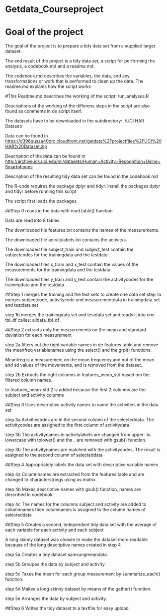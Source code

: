 Getdata_Courseproject
=====================
# Goal of the project

The goal of the project is to prepare a tidy data set from a supplied larger dataset. 

The end result of the project is a tidy data set, a script for performing the analysis, a codebook.md and a readme.md.

The codebook.md describes the variables, the data, and any transformations or work that is performed to clean up the data. The readme.md explains how the script works 


#This Readme.md describes the working of the script: run_analyses.R

Descriptions of the working of the differens steps in the script are also found as comments in de script itself.

The datasets have to be downloaded in the subdirectory: ./UCI HAR Dataset/

Data can be found in https://d396qusza40orc.cloudfront.net/getdata%2Fprojectfiles%2FUCI%20HAR%20Dataset.zip

Description of the data can be found in http://archive.ics.uci.edu/ml/datasets/Human+Activity+Recognition+Using+Smartphones

Description of the resulting tidy data set can be found in the codebook.md

The R-code requires the package dplyr and tidyr. Install the packages dplyr and tidyr before running this script

The script first loads the packages

##Step 0  reads in the data with read.table() function 

Data are read into 8 tables.

The downloaded file features.txt contains the names of the measurements.

The downloaded file actvitylabels.txt contains the activitys.

The downloaded file subject_train and subject_test contain the subjectcodes for the trainingdata and the testdata.

The downloaded files x_train and x_test contain the values of the measurements for the trainingdata and the testdata.

The downloaded files y_train and y_test contain the activitycodes for the trainingdata and the testdata.


##Step 1  merges the training and the test sets to create one data set
step 1a merges subjectcode, activitycode and measurementdata in trainingdata set and testdata set

step 1b 
merges the trainingdata set and testdata set and reads it into one tbl_df calles: alldata_tbl_df


##Step 2  extracts only the measurements on the mean and standard deviation for each measurement

step 2a filters out the right variable names in de features table and remove the meanfreq variablenames using the select() and the grpl() functions. 
        
Meanfreq is a measurement on the mean frequency and not of the mean and sd values of the movements, and is removed from the dataset.

step 2b Extracts the right columns in features_mean_std based om the filtered column names.

to features_mean-std 2 is added because the first 2 columns are the subject and activity columns 


##Step 3  Uses descriptive activity names to name the activities in the data set

step 3a Actvitiecodes are in the second column of the selecteddata. The activitycodes are assigned to the first column of activitydata

step 3b The activitynames in activitylabels are changed from upper- to lowercase with tolower() and the _ are removed with gsub() function.

step 3b The activitynames are matched with the activitycodes. The result is assigned to the second column of selecteddata


##Step 4  Appropriately labels the data set with descriptive variable names

step 4a Columnnames are extracted from the features table and are changed to characterstrings using as.matrix.

step 4b Makes descriptive names with gsub() function, names are described in codebook.

step 4c The names for the columns subject and activity are added to columnnames then columnames is assigned to the column names of selecteddata      


##Step 5 Creates a second, independent tidy data set with the average of each variable for each activity and each subject

A long skinny dataset was chosen to make the dataset more readable because of the long descriptive names created in step 4

step 5a Creates a tidy dataset samsungmeandata.

step 5b Groupes the data by subject and activity.

step 5c Takes the mean for each group measurement by summarize_each() function.

step 5d Makes a long skinny dataset by means of the gather() function.

step 5e Arranges the data by subject and activity. 


##Step 6  Writes the tidy dataset to a textfile for easy upload.
